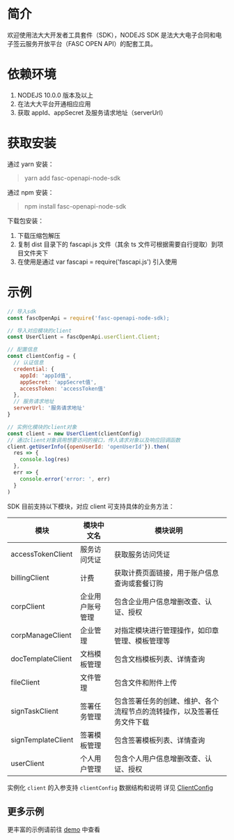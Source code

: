 # 简介

欢迎使用法大大开发者工具套件（SDK），NODEJS SDK 是法大大电子合同和电子签云服务开放平台（FASC OPEN API）的配套工具。

# 依赖环境

1. NODEJS 10.0.0 版本及以上
2. 在法大大平台开通相应应用
3. 获取 appId、appSecret 及服务请求地址（serverUrl）

# 获取安装

通过 yarn 安装：

> yarn add fasc-openapi-node-sdk

通过 npm 安装：

> npm install fasc-openapi-node-sdk

下载包安装：

1. 下载压缩包解压
2. 复制 dist 目录下的 fascapi.js 文件（其余 ts 文件可根据需要自行提取）到项目文件夹下
3. 在使用是通过 var fascapi = require('fascapi.js') 引入使用

# 示例

```js
// 导入sdk
const fascOpenApi = require('fasc-openapi-node-sdk);

// 导入对应模块的client
const UserClient = fascOpenApi.userClient.Client;

// 配置信息
const clientConfig = {
  // 认证信息
  credential: {
    appId: 'appId值',
    appSecret: 'appSecret值',
    accessToken: 'accessToken值'
  },
  // 服务请求地址
  serverUrl: '服务请求地址'
}

// 实例化模块的client对象
const client = new UserClient(clientConfig)
// 通过client对象调用想要访问的接口，传入请求对象以及响应回调函数
client.getUserInfo({openUserId: 'openUserId'}).then(
  res => {
    console.log(res)
  },
  err => {
    console.error('error: ', err)
  }
)

```

SDK 目前支持以下模块，对应 client 可支持具体的业务方法：

| 模块               | 模块中文名       | 模块说明                                                               |
| ------------------ | ---------------- | ---------------------------------------------------------------------- |
| accessTokenClient  | 服务访问凭证     | 获取服务访问凭证                                                       |
| billingClient      | 计费             | 获取计费页面链接，用于账户信息查询或套餐订购                           |
| corpClient         | 企业用户账号管理 | 包含企业用户信息增删改查、认证、授权                                   |
| corpManageClient   | 企业管理         | 对指定模块进行管理操作，如印章管理、模板管理等                         |
| docTemplateClient  | 文档模板管理     | 包含文档模板列表、详情查询                                             |
| fileClient         | 文件管理         | 包含文件和附件上传                                                     |
| signTaskClient     | 签署任务管理     | 包含签署任务的创建、维护、各个流程节点的流转操作，以及签署任务文件下载 |
| signTemplateClient | 签署模板管理     | 包含签署模板列表、详情查询                                             |
| userClient         | 个人用户管理     | 包含个人用户信息增删改查、认证、授权                                   |

实例化 `client` 的入参支持 `clientConfig` 数据结构和说明 详见 [ClientConfig](https://gitee.com/fadada-cloud/fasc-openapi-node-sdk/tree/master/src/common/interfaces.ts)

## 更多示例

更丰富的示例请前往 [demo](https://gitee.com/fadada-cloud/fasc-openapi-node-sdk-demo/tree/master) 中查看
